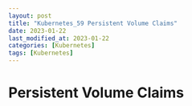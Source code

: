 ```yaml
---
layout: post
title: "Kubernetes_59 Persistent Volume Claims"
date: 2023-01-22
last_modified_at: 2023-01-22
categories: [Kubernetes]
tags: [Kubernetes]
---
```


# Persistent Volume Claims 
